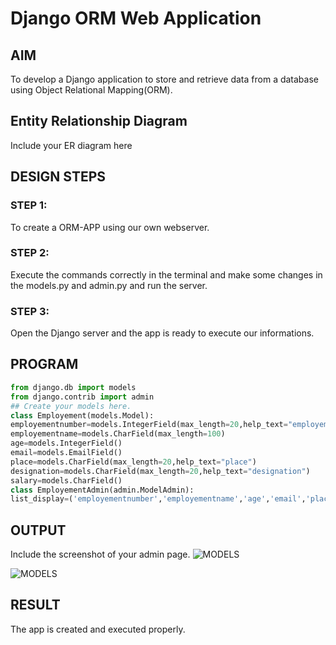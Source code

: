 # Django ORM Web Application

## AIM
To develop a Django application to store and retrieve data from a database using Object Relational Mapping(ORM).

## Entity Relationship Diagram

Include your ER diagram here

## DESIGN STEPS

### STEP 1:
To create a ORM-APP using our own webserver.
### STEP 2:
Execute the commands correctly in the terminal and make some changes in the models.py and admin.py and run the server.
### STEP 3:
Open the Django server and the app is ready to execute our informations.

## PROGRAM
```python
from django.db import models
from django.contrib import admin
## Create your models here.
class Employement(models.Model):
employementnumber=models.IntegerField(max_length=20,help_text="employementnumber")
employementname=models.CharField(max_length=100)
age=models.IntegerField()
email=models.EmailField()
place=models.CharField(max_length=20,help_text="place")
designation=models.CharField(max_length=20,help_text="designation")
salary=models.CharField()
class EmployementAdmin(admin.ModelAdmin):
list_display=('employementnumber','employementname','age','email','place','designation','salary')
```

## OUTPUT

Include the screenshot of your admin page.
![MODELS](ORMoutput.png)

![MODELS](ORM.png)
## RESULT
The app is created and executed properly.